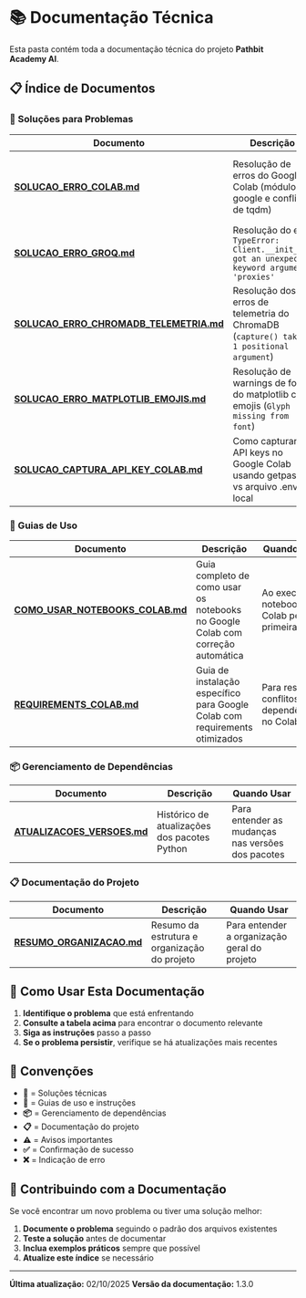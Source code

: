 # 📚 Documentação Técnica

Esta pasta contém toda a documentação técnica do projeto **Pathbit Academy AI**.

## 📋 Índice de Documentos

### 🔧 Soluções para Problemas

| Documento                                                                        | Descrição                                                                                     | Quando Usar                                                         |
| -------------------------------------------------------------------------------- | --------------------------------------------------------------------------------------------- | ------------------------------------------------------------------- |
| **[SOLUCAO_ERRO_COLAB.md](./SOLUCAO_ERRO_COLAB.md)**                             | Resolução de erros do Google Colab (módulo google e conflitos de tqdm)                        | Ao executar notebooks no Colab e encontrar erros de compatibilidade |
| **[SOLUCAO_ERRO_GROQ.md](./SOLUCAO_ERRO_GROQ.md)**                               | Resolução do erro `TypeError: Client.__init__() got an unexpected keyword argument 'proxies'` | Ao encontrar erro de compatibilidade com a API do Groq              |
| **[SOLUCAO_ERRO_CHROMADB_TELEMETRIA.md](./SOLUCAO_ERRO_CHROMADB_TELEMETRIA.md)** | Resolução dos erros de telemetria do ChromaDB (`capture() takes 1 positional argument`)       | Ao ver mensagens de erro sobre telemetria ao usar ChromaDB          |
| **[SOLUCAO_ERRO_MATPLOTLIB_EMOJIS.md](./SOLUCAO_ERRO_MATPLOTLIB_EMOJIS.md)**     | Resolução de warnings de fonte do matplotlib com emojis (`Glyph missing from font`)           | Ao ver warnings sobre glifos ausentes nos gráficos                  |
| **[SOLUCAO_CAPTURA_API_KEY_COLAB.md](./SOLUCAO_CAPTURA_API_KEY_COLAB.md)**       | Como capturar API keys no Google Colab usando getpass vs arquivo .env local                   | Ao configurar APIs no Colab que precisam de captura de chaves       |

### 🚀 Guias de Uso

| Documento                                                          | Descrição                                                                       | Quando Usar                                      |
| ------------------------------------------------------------------ | ------------------------------------------------------------------------------- | ------------------------------------------------ |
| **[COMO_USAR_NOTEBOOKS_COLAB.md](./COMO_USAR_NOTEBOOKS_COLAB.md)** | Guia completo de como usar os notebooks no Google Colab com correção automática | Ao executar notebooks no Colab pela primeira vez |
| **[REQUIREMENTS_COLAB.md](./REQUIREMENTS_COLAB.md)**               | Guia de instalação específico para Google Colab com requirements otimizados     | Para resolver conflitos de dependências no Colab |

### 📦 Gerenciamento de Dependências

| Documento                                                | Descrição                                    | Quando Usar                                       |
| -------------------------------------------------------- | -------------------------------------------- | ------------------------------------------------- |
| **[ATUALIZACOES_VERSOES.md](./ATUALIZACOES_VERSOES.md)** | Histórico de atualizações dos pacotes Python | Para entender as mudanças nas versões dos pacotes |

### 📋 Documentação do Projeto

| Documento                                            | Descrição                                    | Quando Usar                                  |
| ---------------------------------------------------- | -------------------------------------------- | -------------------------------------------- |
| **[RESUMO_ORGANIZACAO.md](./RESUMO_ORGANIZACAO.md)** | Resumo da estrutura e organização do projeto | Para entender a organização geral do projeto |

## 🚀 Como Usar Esta Documentação

1. **Identifique o problema** que está enfrentando
2. **Consulte a tabela acima** para encontrar o documento relevante
3. **Siga as instruções** passo a passo
4. **Se o problema persistir**, verifique se há atualizações mais recentes

## 📝 Convenções

- **🔧** = Soluções técnicas
- **🚀** = Guias de uso e instruções
- **📦** = Gerenciamento de dependências
- **📋** = Documentação do projeto
- **⚠️** = Avisos importantes
- **✅** = Confirmação de sucesso
- **❌** = Indicação de erro

## 🤝 Contribuindo com a Documentação

Se você encontrar um novo problema ou tiver uma solução melhor:

1. **Documente o problema** seguindo o padrão dos arquivos existentes
2. **Teste a solução** antes de documentar
3. **Inclua exemplos práticos** sempre que possível
4. **Atualize este índice** se necessário

---

**Última atualização:** 02/10/2025
**Versão da documentação:** 1.3.0
